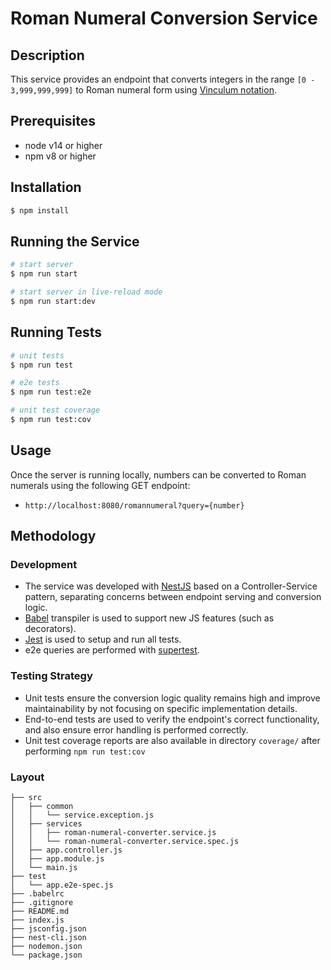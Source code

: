 # Roman Numeral Conversion Service


## Description
This service provides an endpoint that converts integers in the range `[0 - 3,999,999,999]` to Roman numeral form using
[Vinculum notation](https://en.wikipedia.org/wiki/Roman_numerals#Vinculum). 


## Prerequisites
- node v14 or higher
- npm v8 or higher


## Installation

```bash
$ npm install
```

## Running the Service

```bash
# start server
$ npm run start

# start server in live-reload mode
$ npm run start:dev
```

## Running Tests

```bash
# unit tests
$ npm run test

# e2e tests
$ npm run test:e2e

# unit test coverage
$ npm run test:cov
```


## Usage
Once the server is running locally, numbers can be converted to Roman numerals using the following GET endpoint:
- `http://localhost:8080/romannumeral?query={number}`


## Methodology

### Development
- The service was developed with [NestJS](https://nestjs.com/) based on a
Controller-Service pattern, separating concerns between endpoint serving and conversion logic.
- [Babel](https://babeljs.io/) transpiler is used to support new JS features (such as decorators).
- [Jest](https://jestjs.io/) is used to setup and run all tests.
- e2e queries are performed with [supertest](https://www.npmjs.com/package/supertest).

### Testing Strategy
- Unit tests ensure the conversion logic quality remains high and improve maintainability 
by not focusing on specific implementation details.
- End-to-end tests are used to verify the endpoint's correct functionality, and also ensure error
handling is performed correctly.
- Unit test coverage reports are also available in directory `coverage/` after performing `npm run test:cov`

### Layout
```
├── src
│   ├── common
│   │   └── service.exception.js
│   ├── services
│   │   ├── roman-numeral-converter.service.js
│   │   └── roman-numeral-converter.service.spec.js
│   ├── app.controller.js
│   ├── app.module.js
│   └── main.js
├── test
│   └── app.e2e-spec.js
├── .babelrc
├── .gitignore
├── README.md
├── index.js
├── jsconfig.json
├── nest-cli.json
├── nodemon.json
└── package.json
```